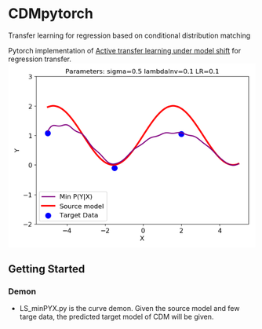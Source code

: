 # CDMpytorch
Transfer learning for regression based on conditional distribution matching

Pytorch implementation of [Active transfer learning under model shift](http://www.jmlr.org/proceedings/papers/v32/wangi14.pdf) for regression transfer. 
![](images/Figure_1.png)

## Getting Started
### Demon
- LS_minPYX.py is the curve demon. Given the source model and few targe data, the predicted target model of CDM will be given.
